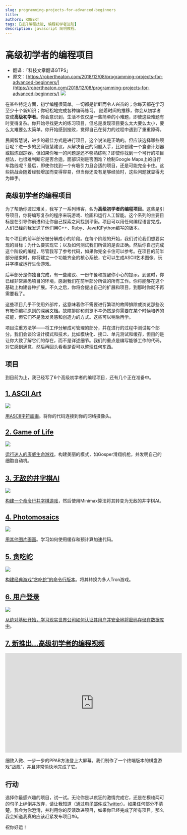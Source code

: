 ```yaml
---
slug: programming-projects-for-advanced-beginners
title: 
authors: ROBERT
tags: [提升编程技能, 编程初学者进阶]
description: javascript 简明教程。
---
```


# 高级初学者的编程项目 
- 翻译：「科技文章翻译GTPS」
- 原文：[https://robertheaton.com/2018/12/08/programming-projects-for-advanced-beginners/](https://robertheaton.com/2018/12/08/programming-projects-for-advanced-beginners/)
![](/img/blog/ppab-cover.png)

在某些特定方面，初学编程很简单。一切都是新鲜而令人兴奋的；你每天都在学习至少十个新知识；你轻松地完成各种编码练习。
随着时间的推移，你会从初学者变成**高级初学者**。你会意识到，生活不仅仅是一些简单的小难题，即使这些难题有时变得复杂。你开始寻找更大的练习项目，但总是发现项目要么太大要么太小，要么太难要么太简单。你开始感到挫败，觉得自己在努力的过程中遇到了重重障碍。

民间智慧说，进步的最佳方式是进行项目，这个说法是正确的。但应该选择哪些项目呢？进一步的民间智慧建议，从解决自己的问题入手，比如创建一个食谱计划器或锻炼跟踪器。但如果你唯一的问题是还不够熟练呢？即使你找到一个可行的项目想法，也很难判断它是否合适。面部识别是否困难？绘制Google Maps上的自行车路线呢？最后，即使你找到一个有吸引力且合适的项目，还是可能完全卡住。这些挑战会随着经验增加而变得容易，但当你还没有足够经验时，这些问题就显得尤为棘手。

## 高级初学者的编程项目

为了帮助你渡过难关，我写了一系列博客，名为**高级初学者的编程项目**。这些是引导项目，你将编写复杂的程序来玩游戏、绘画和运行人工智能。这个系列的主要目标是在引导你前进和让你自己探索之间找到平衡。项目可以用任何编程语言完成，人们已经向我发送了他们用C++、Ruby、Java和Python编写的版本。

每个项目的前半部分被分解成小的阶段。在每个阶段的开始，我们讨论我们想要实现的目标；为什么要实现它；以及如何测试我们所做的是否正确。然后你自己完成这个阶段的编程，尽管我写了参考代码，如果你完全卡住可以参考。在项目的前半部分结束时，你将建立一个功能齐全的核心系统，它可以生成ASCII艺术图像、玩井字棋或运行生命游戏。

后半部分是你独自完成，有一些建议、一份午餐和提醒你小心的提示。到这时，你已经非常熟悉项目的环境，感谢我们在前半部分所做的所有工作。你将能够在这个基础上构建各种扩展。不久之后，你将会提出自己的扩展和项目，到那时你就不再需要我了。

这些项目几乎不使用外部库，这意味着你不需要进行繁琐的故障排除或浏览那些没有教你编程原则的深奥文档。故障排除和浏览不幸仍然是你需要在某个时候培养的技能，但它们不是激发灵感和创造力的方式。这些可以稍后再学。

项目注重方法学——将工作分解成可管理的部分，并在进行的过程中测试每个部分。我们会谈论设计模式和技术，比如模块化、接口、单元测试和缓存，但目的是让你大致了解它们的存在，而不是详述细节。我们的重点是编写能够工作的代码，对它感到满意，然后再回头看看是否可以整理任何东西。


## 项目

到目前为止，我已经写了6个高级初学者的编程项目，还有几个正在准备中。

## [1. ASCII Art](https://robertheaton.com/2018/06/12/programming-projects-for-advanced-beginners-ascii-art/)

![](/img/blog/ascii-good-luck.jpg)

[用ASCII字符画画](https://robertheaton.com/2018/06/12/programming-projects-for-advanced-beginners-ascii-art/)。将你的代码连接到你的网络摄像头。

## [2. Game of Life](https://robertheaton.com/2018/07/20/project-2-game-of-life/)

![](/img/blog/ppab-gol.png)

[运行迷人的康威生命游戏](https://robertheaton.com/2018/07/20/project-2-game-of-life/)。构建美丽的模式，如Gosper滑翔机枪，并发明自己的细胞自动机。

## [3. 无敌的井字棋AI](https://robertheaton.com/2018/10/09/programming-projects-for-advanced-beginners-3-a/)

![](/img/blog/tictactoe-example.png)

[构建一个命令行井字棋游戏](https://robertheaton.com/2018/10/09/programming-projects-for-advanced-beginners-3-a/)，然后使用Minimax算法将其转变为无敌的井字棋AI。

## [4. Photomosaics](https://robertheaton.com/2018/11/03/programming-project-4-photomosaics/)

![](/img/blog/mosaic-me.png)

[用其他图片画画](https://robertheaton.com/2018/11/03/programming-project-4-photomosaics/)。学习如何使用缓存和预计算加速代码。

## [5. 贪吃蛇](https://robertheaton.com/2018/12/02/programming-project-5-snake)

![](/img/blog/snake-example.gif)

[构建经典游戏“贪吃蛇”的命令行版本](https://robertheaton.com/2018/12/02/programming-project-5-snake)。将其转换为多人Tron游戏。

## [6. 用户登录](https://robertheaton.com/2019/08/12/programming-projects-for-advanced-beginners-user-logins)

![](/img/blog/login-cover.png)

[从绝对基础开始，学习现实世界公司如何认证其用户并安全地将密码存储在数据库中](https://robertheaton.com/2019/08/12/programming-projects-for-advanced-beginners-user-logins)。

## [7. 新推出...高级初学者的编程视频](https://robertheaton.com/2019/07/27/programming-videos-for-advanced-beginners-battleships/)

<iframe width="560" height="315" src="https://www.youtube.com/embed/XTr5OF9MRCg?si=wJm6wajZ7K1puW-V" title="YouTube video player" frameborder="0" allow="accelerometer; autoplay; clipboard-write; encrypted-media; gyroscope; picture-in-picture; web-share" referrerpolicy="strict-origin-when-cross-origin" allowfullscreen></iframe>


细致入微、一步一步的PPAB方法登上大屏幕。我们制作了一个终端版本的棋盘游戏“战舰”，并且非常愉快地完成了它。

## 行动

选择你最感兴趣的项目，试一试。无论你是以疯狂的激情完成它，还是在模棱两可的句子上绊倒并放弃，请让我知道（通过[电子邮件](https://robertheaton.com/about)或[Twitter](https://twitter.com/robjheaton)）。如果任何部分不清楚，我会为你澄清，并利用你的反馈改进项目，如果你已经完成了所有项目，那么我会知道我真的应该赶紧发布项目#6。

祝你好运！

